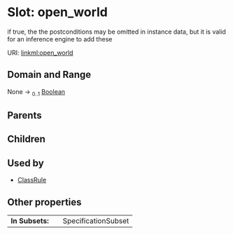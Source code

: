 
# Slot: open_world

if true, the the postconditions may be omitted in instance data, but it is valid for an inference engine to add these

URI: [linkml:open_world](https://w3id.org/linkml/open_world)


## Domain and Range

None &#8594;  <sub>0..1</sub> [Boolean](types/Boolean.md)

## Parents


## Children


## Used by

 * [ClassRule](ClassRule.md)

## Other properties

|  |  |  |
| --- | --- | --- |
| **In Subsets:** | | SpecificationSubset |

